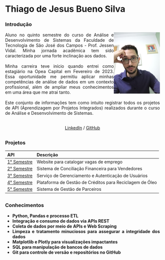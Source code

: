 # Thiago de Jesus Bueno Silva
<div align="justify">
 <h3 align="left">Introdução </h3>
 <div style="display: inline_block">
    <img align="right" src="https://github.com/TjBueno/Trabalho-de-Gradua-o/blob/main/Thiago.jpeg" height="200">
  <div>
  Aluno no quinto semestre do curso de Análise e Desenvolvimento de Sistemas da Faculdade de Tecnologia de São José dos Campos - Prof. Jessen Vidal.
  Minha jornada acadêmica tem sido caracterizada por uma forte inclinação aos dados.
  <br><br>
  Minha carreira teve início quando entrei como estagiário na Opea Capital em Fevereiro de 2023. Essa oportunidade me permitiu aplicar minhas competências de análise de dados em um contexto profissional, além de ampliar meus conhecimentos em uma área que me atrai tanto.
  <br><br>
  Este conjunto de informações tem como intuito registrar todos os projetos de API (Aprendizagem por Projetos Integrados) realizados durante o curso de Análise e Desenvolvimento de Sistemas.
  <br><br>
</div>

<p align='center'>
  <a href='https://www.linkedin.com/in/thiago-bueno-324703207/'>LinkedIn</a> / <a href='https://github.com/TjBueno'>GitHub</a>
</p>


 ##
 
<h3 align="left"> 	Projetos </h3> 


<div align="left">
  
 |   API  |    Descrição    |
 | :---         | :---      |
 | [1° Semestre](https://github.com/TjBueno/Trabalho-de-Gradua-o/tree/main/API01)   | Website para catalogar vagas de emprego |
 | [2° Semestre](https://github.com/TjBueno/Trabalho-de-Gradua-o/tree/main/API02)   | Sistema de Conciliação Financeira para Vendedores |
 | [3° Semestre](https://github.com/TjBueno/Trabalho-de-Gradua-o/tree/main/API03)   | Serviço de Gerenciamento e Autenticação de Usuários |
 | [4° Semestre](https://github.com/TjBueno/Trabalho-de-Gradua-o/tree/main/API04)   | Plataforma de Gestão de Créditos para Reciclagem de Óleo |
 | [5° Semestre](https://github.com/TjBueno/Trabalho-de-Gradua-o/tree/main/API05)   | Sistema de Gestão de Parceiros |

 
</div>

 ##

<h3 align="left"> 	Conhecimentos </h3>   

- **Python, Pandas e processo ETL**
- **Integração e consumo de dados via APIs REST**
- **Coleta de dados por meio de APIs e Web Scraping**
- **Limpeza e tratamento minuciosos para assegurar a integridade dos dados**
- **Matplotlib e Plotly para visualizações impactantes**
- **SQL para manipulação de bancos de dados**
- **Git para controle de versão e repositórios no GitHub**

 
